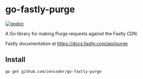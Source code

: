 # go-fastly-purge

[![godoc](https://godoc.org/github.com/zencoder/go-fastly-purge?status.svg)](http://godoc.org/github.com/zencoder/go-fastly-purge)

A Go library for making Purge requests against the Fastly CDN.

Fastly documentation at https://docs.fastly.com/api/purge

Install
-------

	go get github.com/zencoder/go-fastly-purge

